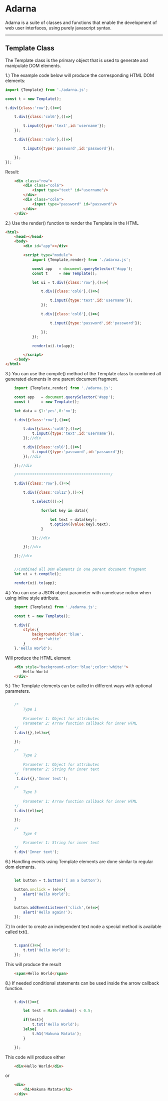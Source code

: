 # Adarna

Adarna is a suite of classes and functions that enable the development of web user interfaces, using purely javascript syntax.
___

## Template Class
The Template class is the primary object that is used to generate and manipulate DOM elements.


1.) The example code below will produce the corresponding HTML DOM elements:
```js
import {Template} from './adarna.js';

const t = new Template();

t.div({class:'row'},()=>{

    t.div({class:'col6'},()=>{

        t.input({type:'text',id:'username'});
    });

    t.div({class:'col6'},()=>{

        t.input({type:'password',id:'password'});

    });
});

```
Result:
```html
    <div class="row">
        <div class="col6">
            <input type="text" id="username"/>
        </div>
        <div class="col6">
            <input type="password" id="password"/>
        </div>
    </div>
```

2.) Use the render() function to render the Template in the HTML

```html
<html>
    <head></head>
    <body>
        <div id="app"></div>

        <script type="module">
            import {Template,render} from './adarna.js';

            const app   = document.querySelector('#app');
            const t     = new Template();

            let ui = t.div({class:'row'},()=>{

                t.div({class:'col6'},()=>{

                    t.input({type:'text',id:'username'});
                });

                t.div({class:'col6'},()=>{

                    t.input({type:'password',id:'password'});

                });
            });

            render(ui).to(app);

        </script>
    </body>
</html>
```

3.) You can use the compile() method of the Template class to combined all generated elements in one parent document fragment.

```js
    import {Template,render} from './adarna.js';

    const app   = document.querySelector('#app');
    const t     = new Template();

    let data = {1:'yes',0:'no'};

    t.div({class:'row'},()=>{

        t.div({class:'col6'},()=>{
            t.input({type:'text',id:'username'});
        });//div

        t.div({class:'col6'},()=>{
            t.input({type:'password',id:'password'});
        });//div

    });//div

    /******************************************/

    t.div({class:'row'},()=>{

        t.div({class:'col12'},()=>{

            t.select(()=>{

                for(let key in data){

                    let text = data[key];
                    t.option({value:key},text);
                }

            });//div

        });//div

    });//div


    //Combined all DOM elements in one parent document fragment
    let ui = t.compile();

    render(ui).to(app);

```

4.) You can use a JSON object parameter with camelcase notion when using inline style attribute.

```js
    import {Template} from './adarna.js';

    const t = new Template();

    t.div({
        style:{
            backgroundColor:'blue',
            color:'white'
        }
    },'Hello World');
```

Will produce the HTML element

```html
    <div style="background-color:'blue';color:'white'">
        Hello World
    </div>
```


5.) The Template elements can be called in different ways with optional parameters.

```js

    /*
        Type 1 
        
        Parameter 1: Object for attributes
        Parameter 2: Arrow function callback for inner HTML 
    */
    t.div({},(el)=>{

    });

    /*
        Type 2
        
        Parameter 1: Object for attributes
        Parameter 2: String for inner text
    */
     t.div({},'Inner text');

    /*
        Type 3
        
        Parameter 1: Arrow function callback for inner HTML 
    */
    t.div((el)=>{

    });

    /*
        Type 4
        
        Parameter 1: String for inner text 
    */
    t.div('Inner text');
```

6.) Handling events using Template elements are done similar to regular dom elements.

```js

    let button = t.button('I am a button');

    button.onclick = (e)=>{
        alert('Hello World');
    }

    button.addEventListener('click',(e)=>{
        alert('Hello again!');
    });
```

7.) In order to create an independent text node a special method is available called txt().

```js

    t.span(()=>{
        t.txt('Hello World');
    });

```
This will produce the result
```html
    <span>Hello World</span>
```

8.) If needed conditional statements can be used inside the arrow callback function.

```js

    t.div(()=>{

        let test = Math.random() < 0.5;

        if(test){
            t.txt('Hello World');
        }else{
            t.h1('Hakuna Matata');
        }

    });

```
This code will produce either
```html
    <div>Hello World</div>
```
or
```html
    <div>
        <h1>Hakuna Matata</h1>
    </div>
```
